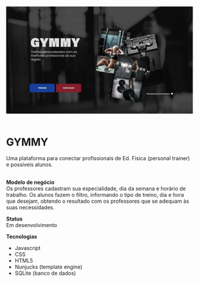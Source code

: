 
![landingPage](apresentacaoGit.png)
</br>
</br>

# GYMMY
Uma plataforma para conectar profissionais de Ed. Física (personal trainer) e possíveis alunos.</br></br>

**Modelo de negócio** </br>
Os professores cadastram sua especialidade, dia da semana e horário de trabalho. 
Os alunos fazem o filtro, informando o tipo de treino, dia e hora que desejam, obtendo o resultado com os professores que se adequam às suas necessidades.

**Status** </br>
Em desenvolvimento </br>

**Tecnologias**</br>
- Javascript
- CSS
- HTML5
- Nunjucks (template engine)
- SQLite (banco de dados)
